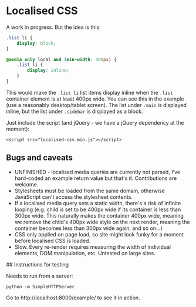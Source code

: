 # Localised CSS

A work in progress. But the idea is this:

```css
.list li {
    display: block;
}

@media only local and (min-width: 400px) {
    .list li {
        display: inline;
    }
}
```

This would make the `.list li` list items display inline when the `.list` container element is at least 400px wide. You can see this in the example (use a reasonably desktop/tablet screen). The list under `.main` is displayed inline, but the list under `.sidebar` is displayed as a block.

Just include the script (and jQuery - we have a jQuery dependency at the moment):

`<script src="localised-css.min.js"></script>`

## Bugs and caveats

* UNFINISHED - localised media queries are currently not parsed, I've hard-coded an example return value but that's it. Contributions are welcome.
* Stylesheets must be loaded from the same domain, otherwise JavaScript can't access the stylesheet contents.
* If a localised media query sets a static width, there's a risk of infinite looping (e.g. child is set to be 400px wide if its container is less than 300px wide. This naturally makes the container 400px wide, meaning we remove the child's 400px wide style on the next render, meaning the container becomes less than 300px wide again, and so on...)
* CSS only applied on page load, so site might look funky for a moment before localised CSS is loaded.
* Slow. Every re-render requires measuring the width of individual elements, DOM manipulation, etc. Untested on large sites.

## Instructions for testing

Needs to run from a server:

`python -m SimpleHTTPServer`

Go to http://localhost:8000/example/ to see it in action.